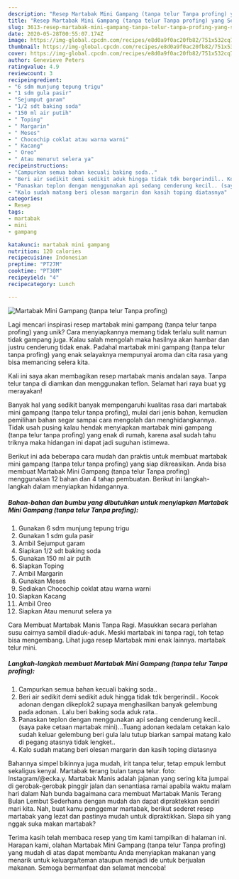 ```yaml
---
description: "Resep Martabak Mini Gampang (tanpa telur Tanpa profing) yang Sempurna"
title: "Resep Martabak Mini Gampang (tanpa telur Tanpa profing) yang Sempurna"
slug: 3613-resep-martabak-mini-gampang-tanpa-telur-tanpa-profing-yang-sempurna
date: 2020-05-28T00:55:07.174Z
image: https://img-global.cpcdn.com/recipes/e8d0a9f0ac20fb82/751x532cq70/martabak-mini-gampang-tanpa-telur-tanpa-profing-foto-resep-utama.jpg
thumbnail: https://img-global.cpcdn.com/recipes/e8d0a9f0ac20fb82/751x532cq70/martabak-mini-gampang-tanpa-telur-tanpa-profing-foto-resep-utama.jpg
cover: https://img-global.cpcdn.com/recipes/e8d0a9f0ac20fb82/751x532cq70/martabak-mini-gampang-tanpa-telur-tanpa-profing-foto-resep-utama.jpg
author: Genevieve Peters
ratingvalue: 4.9
reviewcount: 3
recipeingredient:
- "6 sdm munjung tepung trigu"
- "1 sdm gula pasir"
- "Sejumput garam"
- "1/2 sdt baking soda"
- "150 ml air putih"
- " Toping"
- " Margarin"
- " Meses"
- " Chocochip coklat atau warna warni"
- " Kacang"
- " Oreo"
- " Atau menurut selera ya"
recipeinstructions:
- "Campurkan semua bahan kecuali baking soda.."
- "Beri air sedikit demi sedikit aduk hingga tidak tdk bergerindil.. Kocok adonan dengan dikeplok2 supaya menghasilkan banyak gelembung pada adonan.. Lalu beri baking soda aduk rata.."
- "Panaskan teplon dengan menggunakan api sedang cenderung kecil.. (saya pake cetaan martabak mini)...Tuang adonan kedalam cetakan kalo sudah keluar gelembung beri gula lalu tutup biarkan sampai matang kalo di pegang atasnya tidak lengket.."
- "Kalo sudah matang beri olesan margarin dan kasih toping diatasnya"
categories:
- Resep
tags:
- martabak
- mini
- gampang

katakunci: martabak mini gampang 
nutrition: 120 calories
recipecuisine: Indonesian
preptime: "PT27M"
cooktime: "PT30M"
recipeyield: "4"
recipecategory: Lunch

---
```



![Martabak Mini Gampang (tanpa telur Tanpa profing)](https://img-global.cpcdn.com/recipes/e8d0a9f0ac20fb82/751x532cq70/martabak-mini-gampang-tanpa-telur-tanpa-profing-foto-resep-utama.jpg)

Lagi mencari inspirasi resep martabak mini gampang (tanpa telur tanpa profing) yang unik? Cara menyiapkannya memang tidak terlalu sulit namun tidak gampang juga. Kalau salah mengolah maka hasilnya akan hambar dan justru cenderung tidak enak. Padahal martabak mini gampang (tanpa telur tanpa profing) yang enak selayaknya mempunyai aroma dan cita rasa yang bisa memancing selera kita.

Kali ini saya akan membagikan resep martabak manis andalan saya. Tanpa telur tanpa di diamkan dan menggunakan teflon. Selamat hari raya buat yg merayakan!

Banyak hal yang sedikit banyak mempengaruhi kualitas rasa dari martabak mini gampang (tanpa telur tanpa profing), mulai dari jenis bahan, kemudian pemilihan bahan segar sampai cara mengolah dan menghidangkannya. Tidak usah pusing kalau hendak menyiapkan martabak mini gampang (tanpa telur tanpa profing) yang enak di rumah, karena asal sudah tahu triknya maka hidangan ini dapat jadi suguhan istimewa.


Berikut ini ada beberapa cara mudah dan praktis untuk membuat martabak mini gampang (tanpa telur tanpa profing) yang siap dikreasikan. Anda bisa membuat Martabak Mini Gampang (tanpa telur Tanpa profing) menggunakan 12 bahan dan 4 tahap pembuatan. Berikut ini langkah-langkah dalam menyiapkan hidangannya.

<!--inarticleads1-->

##### Bahan-bahan dan bumbu yang dibutuhkan untuk menyiapkan Martabak Mini Gampang (tanpa telur Tanpa profing):

1. Gunakan 6 sdm munjung tepung trigu
1. Gunakan 1 sdm gula pasir
1. Ambil Sejumput garam
1. Siapkan 1/2 sdt baking soda
1. Gunakan 150 ml air putih
1. Siapkan  Toping
1. Ambil  Margarin
1. Gunakan  Meses
1. Sediakan  Chocochip coklat atau warna warni
1. Siapkan  Kacang
1. Ambil  Oreo
1. Siapkan  Atau menurut selera ya


Cara Membuat Martabak Manis Tanpa Ragi. Masukkan secara perlahan susu cairnya sambil diaduk-aduk. Meski martabak ini tanpa ragi, toh tetap bisa mengembang. Lihat juga resep Martabak mini enak lainnya. martabak telur mini. 

<!--inarticleads2-->

##### Langkah-langkah membuat Martabak Mini Gampang (tanpa telur Tanpa profing):

1. Campurkan semua bahan kecuali baking soda..
1. Beri air sedikit demi sedikit aduk hingga tidak tdk bergerindil.. Kocok adonan dengan dikeplok2 supaya menghasilkan banyak gelembung pada adonan.. Lalu beri baking soda aduk rata..
1. Panaskan teplon dengan menggunakan api sedang cenderung kecil.. (saya pake cetaan martabak mini)...Tuang adonan kedalam cetakan kalo sudah keluar gelembung beri gula lalu tutup biarkan sampai matang kalo di pegang atasnya tidak lengket..
1. Kalo sudah matang beri olesan margarin dan kasih toping diatasnya


Bahannya simpel bikinnya juga mudah, irit tanpa telur, tetap empuk lembut sekaligus kenyal. Martabak terang bulan tanpa telur. foto: Instagram/@ecka.y. Martabak Manis adalah jajanan yang sering kita jumpai di gerobak-gerobak pinggir jalan dan senantiasa ramai apabila waktu malam hari dalam Nah bunda bagaimana cara membuat Martabak Manis Terang Bulan Lembut Sederhana dengan mudah dan dapat dipraktekkan sendiri mari kita. Nah, buat kamu penggemar martabak, berikut sederet resep martabak yang lezat dan pastinya mudah untuk dipraktikkan. Siapa sih yang nggak suka makan martabak? 

Terima kasih telah membaca resep yang tim kami tampilkan di halaman ini. Harapan kami, olahan Martabak Mini Gampang (tanpa telur Tanpa profing) yang mudah di atas dapat membantu Anda menyiapkan makanan yang menarik untuk keluarga/teman ataupun menjadi ide untuk berjualan makanan. Semoga bermanfaat dan selamat mencoba!
